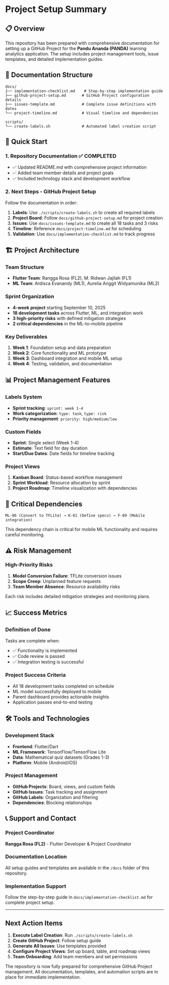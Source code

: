 # Project Setup Summary

## 📋 Overview

This repository has been prepared with comprehensive documentation for setting up a GitHub Project for the **Pandu Ananda (PANDA)** learning analytics application. The setup includes project management tools, issue templates, and detailed implementation guides.

## 📁 Documentation Structure

```
docs/
├── implementation-checklist.md    # Step-by-step implementation guide
├── github-project-setup.md       # GitHub Project configuration details
├── issues-template.md            # Complete issue definitions with dates
└── project-timeline.md           # Visual timeline and dependencies

scripts/
└── create-labels.sh              # Automated label creation script
```

## 🚀 Quick Start

### 1. Repository Documentation ✅ COMPLETED
- ✅ Updated README.md with comprehensive project information
- ✅ Added team member details and project goals
- ✅ Included technology stack and development workflow

### 2. Next Steps - GitHub Project Setup
Follow the documentation in order:

1. **Labels**: Use `./scripts/create-labels.sh` to create all required labels
2. **Project Board**: Follow `docs/github-project-setup.md` for project creation
3. **Issues**: Use `docs/issues-template.md` to create all 18 tasks and 3 risks
4. **Timeline**: Reference `docs/project-timeline.md` for scheduling
5. **Validation**: Use `docs/implementation-checklist.md` to track progress

## 🏗️ Project Architecture

### Team Structure
- **Flutter Team**: Rangga Rosa (FL2), M. Ridwan Jajilah (FL1)
- **ML Team**: Ardisca Evanandy (ML1), Aurelia Anggit Widyamunika (ML2)

### Sprint Organization
- **4-week project** starting September 10, 2025
- **18 development tasks** across Flutter, ML, and integration work
- **3 high-priority risks** with defined mitigation strategies
- **2 critical dependencies** in the ML-to-mobile pipeline

### Key Deliverables
1. **Week 1**: Foundation setup and data preparation
2. **Week 2**: Core functionality and ML prototype
3. **Week 3**: Dashboard integration and mobile ML setup
4. **Week 4**: Testing, validation, and documentation

## 📊 Project Management Features

### Labels System
- **Sprint tracking**: `sprint: week 1-4`
- **Work categorization**: `type: task`, `type: risk`
- **Priority management**: `priority: high/medium/low`

### Custom Fields
- **Sprint**: Single select (Week 1-4)
- **Estimate**: Text field for day duration
- **Start/Due Dates**: Date fields for timeline tracking

### Project Views
1. **Kanban Board**: Status-based workflow management
2. **Sprint Workload**: Resource allocation by sprint
3. **Project Roadmap**: Timeline visualization with dependencies

## 🔗 Critical Dependencies

```
ML-06 (Convert to TFLite) → K-01 (Define specs) → F-09 (Mobile integration)
```

This dependency chain is critical for mobile ML functionality and requires careful monitoring.

## ⚠️ Risk Management

### High-Priority Risks
1. **Model Conversion Failure**: TFLite conversion issues
2. **Scope Creep**: Unplanned feature requests
3. **Team Member Absence**: Resource availability risks

Each risk includes detailed mitigation strategies and monitoring plans.

## 📈 Success Metrics

### Definition of Done
Tasks are complete when:
- ✅ Functionality is implemented
- ✅ Code review is passed
- ✅ Integration testing is successful

### Project Success Criteria
- All 18 development tasks completed on schedule
- ML model successfully deployed to mobile
- Parent dashboard provides actionable insights
- Application passes end-to-end testing

## 🛠️ Tools and Technologies

### Development Stack
- **Frontend**: Flutter/Dart
- **ML Framework**: TensorFlow/TensorFlow Lite
- **Data**: Mathematical quiz datasets (Grades 1-3)
- **Platform**: Mobile (Android/iOS)

### Project Management
- **GitHub Projects**: Board, views, and custom fields
- **GitHub Issues**: Task tracking and assignment
- **GitHub Labels**: Organization and filtering
- **Dependencies**: Blocking relationships

## 📞 Support and Contact

### Project Coordinator
**Rangga Rosa (FL2)** - Flutter Developer & Project Coordinator

### Documentation Location
All setup guides and templates are available in the `/docs` folder of this repository.

### Implementation Support
Follow the step-by-step guide in `docs/implementation-checklist.md` for complete project setup.

---

## Next Action Items

1. **Execute Label Creation**: Run `./scripts/create-labels.sh`
2. **Create GitHub Project**: Follow setup guide
3. **Generate All Issues**: Use templates provided
4. **Configure Project Views**: Set up board, table, and roadmap views
5. **Team Onboarding**: Add team members and set permissions

The repository is now fully prepared for comprehensive GitHub Project management. All documentation, templates, and automation scripts are in place for immediate implementation.